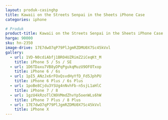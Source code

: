 ```yaml
---
layout: produk-casinghp
title: Kawaii on the Streets Senpai in the Sheets iPhone Case
categories: iphone

# Produk
product-title: Kawaii on the Streets Senpai in the Sheets iPhone Case
harga: 90000
sku: hn-2350
image-drive: 17E7dwO7qP79PlJgmRZDMU0X7Sc45kVxl
gallery:
  - url: 1VD-N0cdiAbfj1BRO4UZRimZ2iCeqKt_M
    title: iPhone 5 / 5s / SE
  - url: 1D6TDaxu7VB8yDPqPgukqMuzU9OFOTxop
    title: iPhone 6 / 6s
  - url: 1pI5_ANzJx6rFOxQsvdHyYfD_Fd5JphPU
    title: iPhone 6 Plus / 6s Plus
  - url: 1poBe8Cjdu3YSUg4nNvhFb-n5sjL1aHlC
    title: iPhone 7 / 8
  - url: 1gzU4kRzoTlCN9VMmdZhvYp5oenWLs6hW
    title: iPhone 7 Plus / 8 Plus
  - url: 17E7dwO7qP79PlJgmRZDMU0X7Sc45kVxl
    title: iPhone X
---
```

